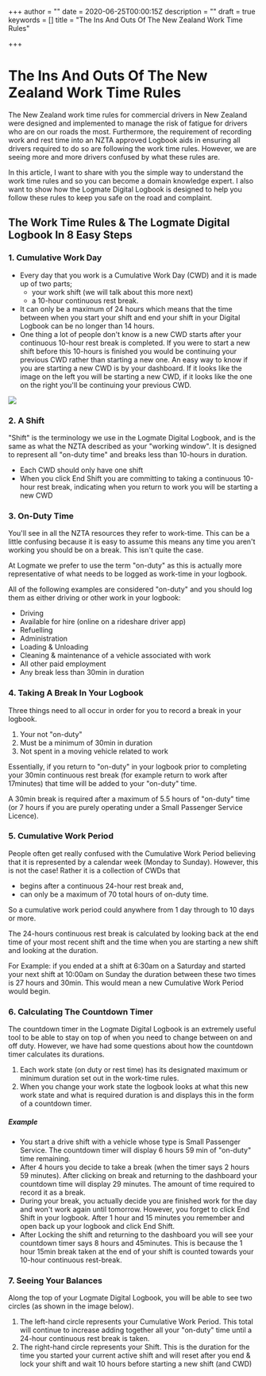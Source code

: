 +++
author = ""
date = 2020-06-25T00:00:15Z
description = ""
draft = true
keywords = []
title = "The Ins And Outs Of The New Zealand Work Time Rules"

+++
# The Ins And Outs Of The New Zealand Work Time Rules

The New Zealand work time rules for commercial drivers in New Zealand were designed and implemented to manage the risk of fatigue for drivers who are on our roads the most. Furthermore, the requirement of recording work and rest time into an NZTA approved Logbook aids in ensuring all drivers required to do so are following the work time rules. However, we are seeing more and more drivers confused by what these rules are.

In this article, I want to share with you the simple way to understand the work time rules and so you can become a domain knowledge expert. I also want to show how the Logmate Digital Logbook is designed to help you follow these rules to keep you safe on the road and complaint.

## The Work Time Rules & The Logmate Digital Logbook In 8 Easy Steps

### 1. Cumulative Work Day

* Every day that you work is a Cumulative Work Day (CWD) and it is made up of two parts;
  * your work shift (we will talk about this more next)
  * a 10-hour continuous rest break.
* It can only be a maximum of 24 hours which means that the time between when you start your shift and end your shift in your Digital Logbook can be no longer than 14 hours.
* One thing a lot of people don't know is a new CWD starts after your continuous 10-hour rest break is completed. If you were to start a new shift before this 10-hours is finished you would be continuing your previous CWD rather than starting a new one. An easy way to know if you are starting a new CWD is by your dashboard. If it looks like the image on the left you will be starting a new CWD, if it looks like the one on the right you'll be continuing your previous CWD.

![](/uploads/screenshot_20200626_090448_nz-co-logmate-app.jpg)

### 2. A Shift

"Shift" is the terminology we use in the Logmate Digital Logbook, and is the same as what the NZTA described as your "working window". It is designed to represent all "on-duty time" and breaks less than 10-hours in duration.

* Each CWD should only have one shift
* When you click End Shift you are committing to taking a continuous 10-hour rest break, indicating when you return to work you will be starting a new CWD

### 3. On-Duty Time

You'll see in all the NZTA resources they refer to work-time. This can be a little confusing because it is easy to assume this means any time you aren't working you should be on a break. This isn't quite the case.

At Logmate we prefer to use the term "on-duty" as this is actually more representative of what needs to be logged as work-time in your logbook.

All of the following examples are considered "on-duty" and you should log them as either driving or other work in your logbook:

* Driving
* Available for hire (online on a rideshare driver app)
* Refuelling
* Administration
* Loading & Unloading
* Cleaning & maintenance of a vehicle associated with work
* All other paid employment
* Any break less than 30min in duration

### 4. Taking A Break In Your Logbook

Three things need to all occur in order for you to record a break in your logbook.

1. Your not "on-duty"
2. Must be a minimum of 30min in duration
3. Not spent in a moving vehicle related to work

Essentially, if you return to "on-duty" in your logbook prior to completing your 30min continuous rest break (for example return to work after 17minutes) that time will be added to your "on-duty" time.

A 30min break is required after a maximum of 5.5 hours of "on-duty" time (or 7 hours if you are purely operating under a Small Passenger Service Licence).

### 5. Cumulative Work Period

People often get really confused with the Cumulative Work Period believing that it is represented by a calendar week (Monday to Sunday). However, this is not the case! Rather it is a collection of CWDs that

* begins after a continuous 24-hour rest break and, 
* can only be a maximum of 70 total hours of on-duty time. 

So a cumulative work period could anywhere from 1 day through to 10 days or more. 

The 24-hours continuous rest break is calculated by looking back at the end time of your most recent shift and the time when you are starting a new shift and looking at the duration. 

For Example: if you ended at a shift at 6:30am on a Saturday and started your next shift at 10:00am on Sunday the duration between these two times is 27 hours and 30min. This would mean a new Cumulative Work Period would begin. 

### 6. Calculating The Countdown Timer

The countdown timer in the Logmate Digital Logbook is an extremely useful tool to be able to stay on top of when you need to change between on and off duty. However, we have had some questions about how the countdown timer calculates its durations. 

1. Each work state (on duty or rest time) has its designated maximum or minimum duration set out in the work-time rules.
2. When you change your work state the logbook looks at what this new work state and what is required duration is and displays this in the form of a countdown timer. 

##### Example

* You start a drive shift with a vehicle whose type is Small Passenger Service. The countdown timer will display 6 hours 59 min of "on-duty" time remaining. 
* After 4 hours you decide to take a break (when the timer says 2 hours 59 minutes). After clicking on break and returning to the dashboard your countdown time will display 29 minutes. The amount of time required to record it as a break. 
* During your break, you actually decide you are finished work for the day and won't work again until tomorrow. However, you forget to click End Shift in your logbook. After 1 hour and 15 minutes you remember and open back up your logbook and click End Shift.
* After Locking the shift and returning to the dashboard you will see your countdown timer says 8 hours and 45minutes. This is because the 1 hour 15min break taken at the end of your shift is counted towards your 10-hour continuous rest-break. 

### 7. Seeing Your Balances

Along the top of your Logmate Digital Logbook, you will be able to see two circles (as shown in the image below). 

1. The left-hand circle represents your Cumulative Work Period. This total will continue to increase adding together all your "on-duty" time until a 24-hour continuous rest break is taken. 
2. The right-hand circle represents your Shift. This is the duration for the time you started your current active shift and will reset after you end & lock your shift and wait 10 hours before starting a new shift  (and CWD)